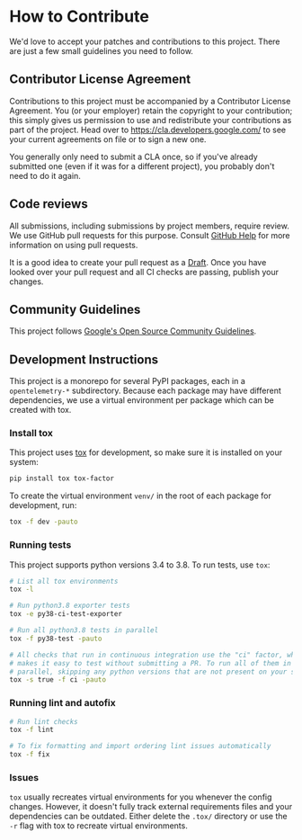 # How to Contribute

We'd love to accept your patches and contributions to this project. There are
just a few small guidelines you need to follow.

## Contributor License Agreement

Contributions to this project must be accompanied by a Contributor License
Agreement. You (or your employer) retain the copyright to your contribution;
this simply gives us permission to use and redistribute your contributions as
part of the project. Head over to <https://cla.developers.google.com/> to see
your current agreements on file or to sign a new one.

You generally only need to submit a CLA once, so if you've already submitted one
(even if it was for a different project), you probably don't need to do it
again.

## Code reviews

All submissions, including submissions by project members, require review. We
use GitHub pull requests for this purpose. Consult
[GitHub Help](https://help.github.com/articles/about-pull-requests/) for more
information on using pull requests.

It is a good idea to create your pull request as a
[Draft](https://docs.github.com/en/github/collaborating-with-issues-and-pull-requests/about-pull-requests#draft-pull-requests).
Once you have looked over your pull request and all CI checks are passing,
publish your changes.

## Community Guidelines

This project follows [Google's Open Source Community
Guidelines](https://opensource.google/conduct/).

## Development Instructions

This project is a monorepo for several PyPI packages, each in a
`opentelemetry-*` subdirectory. Because each package may have different
dependencies, we use a virtual environment per package which can be created
with tox.

### Install tox

This project uses [tox](https://tox.readthedocs.io/en/latest/index.html) for
development, so make sure it is installed on your system:

```sh
pip install tox tox-factor
```

To create the virtual environment `venv/` in the root of each package for
development, run:

```sh
tox -f dev -pauto
```

### Running tests

This project supports python versions 3.4 to 3.8. To run tests, use `tox`:

```sh
# List all tox environments
tox -l

# Run python3.8 exporter tests
tox -e py38-ci-test-exporter

# Run all python3.8 tests in parallel
tox -f py38-test -pauto

# All checks that run in continuous integration use the "ci" factor, which
# makes it easy to test without submitting a PR. To run all of them in
# parallel, skipping any python versions that are not present on your system:
tox -s true -f ci -pauto
```

### Running lint and autofix

```sh
# Run lint checks
tox -f lint

# To fix formatting and import ordering lint issues automatically
tox -f fix
```

### Issues

`tox` usually recreates virtual environments for you whenever the config
changes. However, it doesn't fully track external requirements files and your
dependencies can be outdated. Either delete the `.tox/` directory or use the
`-r` flag with tox to recreate virtual environments.
